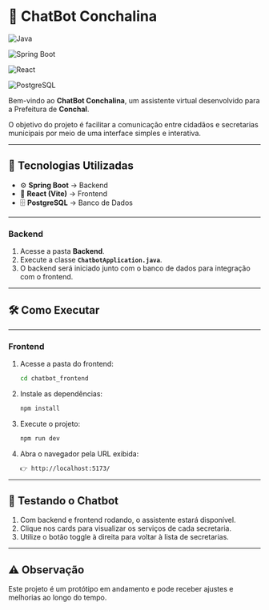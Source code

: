# 🤖 ChatBot Conchalina

![Java](https://img.shields.io/badge/Java-ED8B00?style=for-the-badge&logo=openjdk&logoColor=white)

![Spring Boot](https://img.shields.io/badge/Spring%20Boot-6DB33F?style=for-the-badge&logo=springboot&logoColor=white)

![React](https://img.shields.io/badge/React-61DAFB?style=for-the-badge&logo=react&logoColor=black)

![PostgreSQL](https://img.shields.io/badge/PostgreSQL-4169E1?style=for-the-badge&logo=postgresql&logoColor=white)

Bem-vindo ao **ChatBot Conchalina**, um assistente virtual desenvolvido para a Prefeitura de **Conchal**.

O objetivo do projeto é facilitar a comunicação entre cidadãos e secretarias municipais por meio de uma interface simples e interativa.

---

## 🚀 Tecnologias Utilizadas

- ⚙️ **Spring Boot** → Backend
- 🎨 **React (Vite)** → Frontend
- 🗄️ **PostgreSQL** → Banco de Dados

---

### Backend
1. Acesse a pasta **Backend**.  
2. Execute a classe **`ChatbotApplication.java`**.  
3. O backend será iniciado junto com o banco de dados para integração com o frontend.

---

## 🛠️ Como Executar

---

### Frontend
1. Acesse a pasta do frontend:

    ```bash
   cd chatbot_frontend

2. Instale as dependências:
    ```bash
   npm install

3. Execute o projeto:
    ```bash
    npm run dev 
    
4. Abra o navegador pela URL exibida:
    ```bash
    👉 http://localhost:5173/


---

## 💬 Testando o Chatbot

1. Com backend e frontend rodando, o assistente estará disponível.
2. Clique nos cards para visualizar os serviços de cada secretaria.
3. Utilize o botão toggle à direita para voltar à lista de secretarias.

---

## ⚠️ Observação
Este projeto é um protótipo em andamento e pode receber ajustes e melhorias ao longo do tempo.
